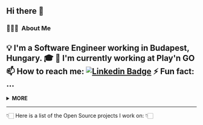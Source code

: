 ## Hi there 👋

### 👨🏻‍💻 &nbsp;About Me

💡 I'm a Software Engineer working in Budapest, Hungary.
🎓 
🏢 I'm currently working at **Play'n GO**
📫 How to reach me: [![Linkedin Badge](https://img.shields.io/badge/-LinkedIn-blue?style=flat-square&logo=Linkedin&logoColor=white)](https://www.linkedin.com/in/rdarida/)
⚡️ Fun fact: ...
---

<details>
  <summary>
    <strong>MORE</strong>
  </summary>
  <br>
  
  ![My github stats](https://github-readme-stats.vercel.app/api?username=rdarida&show_icons=true)
</details>

---
👇🏻 Here is a list of the Open Source projects I work on: 👇🏻

<!--
**rdarida/rdarida** is a ✨ _special_ ✨ repository because its `README.md` (this file) appears on your GitHub profile.

Here are some ideas to get you started:

- 🔭 I’m currently working on ...
- 🌱 I’m currently learning ...
- 👯 I’m looking to collaborate on ...
- 🤔 I’m looking for help with ...
- 💬 Ask me about ...
- 📫 How to reach me: ...
- 😄 Pronouns: ...
- ⚡ Fun fact: ...
-->
